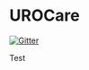 # UROCare

[![Gitter](https://badges.gitter.im/UroCare/UROCare.svg)](https://gitter.im/UroCare/UROCare?utm_source=badge&utm_medium=badge&utm_campaign=pr-badge&utm_content=badge)

Test
